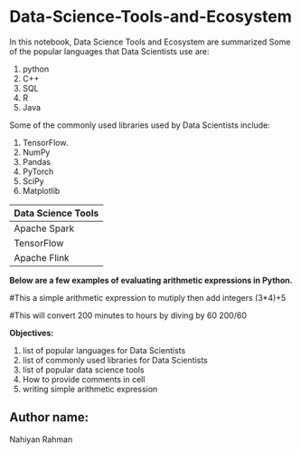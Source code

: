 # Data-Science-Tools-and-Ecosystem
In this notebook, Data Science Tools and Ecosystem are summarized
Some of the popular languages that Data Scientists use are:
1. python
2. C++
3. SQL
4. R
5. Java
   
Some of the commonly used libraries used by Data Scientists include:
1. TensorFlow.
2. NumPy
3. Pandas
4. PyTorch
5. SciPy
6. Matplotlib

|Data Science Tools|
|---|
|Apache Spark|
|TensorFlow|
|Apache Flink|

__Below are a few examples of evaluating arithmetic expressions in Python.__

#This a simple arithmetic expression to mutiply then add integers
(3*4)+5

#This will convert 200 minutes to hours by diving by 60
200/60

__Objectives:__
1. list of popular languages for Data Scientists
2. list of commonly used libraries for Data Scientists
3. list of popular data science tools
4. How to provide comments in cell
5. writing simple arithmetic expression 

## Author name:
Nahiyan Rahman
